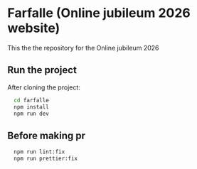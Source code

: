 # Farfalle (Online jubileum 2026 website)

This the the repository for the Online jubileum 2026

## Run the project

After cloning the project:

```bash
  cd farfalle
  npm install
  npm run dev
```

## Before making pr

```bash
  npm run lint:fix
  npm run prettier:fix
```
